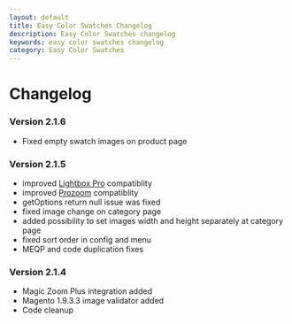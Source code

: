 ```yaml
---
layout: default
title: Easy Color Swatches Changelog
description: Easy Color Swatches changelog
keywords: easy color swatches changelog
category: Easy Color Swatches
---
```


# Changelog

### Version 2.1.6

 -  Fixed empty swatch images on product page

### Version 2.1.5

 -  improved [Lightbox Pro](/m1/extensions/lightboxpro/) compatiblity
 -  improved [Prozoom](/m1/extensions/prozoom/) compatiblity
 -  getOptions return null issue was fixed
 -  fixed image change on category page
 -  added possibility to set images width and height separately at category page
 -  fixed sort order in config and menu
 -  MEQP and code duplication fixes

### Version 2.1.4

 -  Magic Zoom Plus integration added
 -  Magento 1.9.3.3 image validator added
 -  Code cleanup
